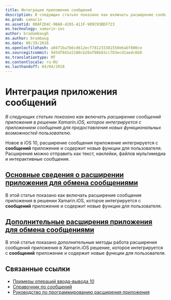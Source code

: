 ```yaml
---
title: Интеграция приложения сообщений
description: В следующих статьях показано как включать расширение сообщений приложения в решении Xamarin.iOS, которое интегрируется с приложением сообщения для предоставления новых функциональных возможностей пользователю.
ms.prod: xamarin
ms.assetid: 00AF2D4C-9BA8-4265-A11F-989C93BDF723
ms.technology: xamarin-ios
author: bradumbaugh
ms.author: brumbaug
ms.date: 08/29/2016
ms.openlocfilehash: a0471ba7b6cd612ecf781233381550e6abf800ce
ms.sourcegitcommit: 945df041e2180cb20af08b83cc703ecd1aedc6b0
ms.translationtype: MT
ms.contentlocale: ru-RU
ms.lasthandoff: 04/04/2018
---
```

# <a name="message-app-integration"></a>Интеграция приложения сообщений

_В следующих статьях показано как включать расширение сообщений приложения в решении Xamarin.iOS, которое интегрируется с приложением сообщения для предоставления новых функциональных возможностей пользователю._

Новое в iOS 10, расширение сообщения приложение интегрируется с **сообщений** приложение и содержит новые функции для пользователя. Расширения можно отправить как текст, наклейки, файлов мультимедиа и интерактивные сообщения.

    
## <a name="message-app-extension-basicsiosplatformmessage-app-integrationintro-to-message-app-extensionsmd"></a>[Основные сведения о расширении приложения для обмена сообщениями](~/ios/platform/message-app-integration/intro-to-message-app-extensions.md)

В этой статье показано как включать расширение сообщение приложения в решении Xamarin.iOS, которое интегрируется с **сообщений** приложение и содержит новые функции для пользователя.

## <a name="advanced-message-app-extensionsiosplatformmessage-app-integrationintro-to-message-app-extensionsmd"></a>[Дополнительные расширения приложения для обмена сообщениями](~/ios/platform/message-app-integration/intro-to-message-app-extensions.md)

В этой статье показано дополнительные методы работа расширения сообщений приложения в Xamarin.iOS решение, которое интегрируется с **сообщений** приложение и содержит новые функции для пользователя.


## <a name="related-links"></a>Связанные ссылки

- [Примеры операций ввода-вывода 10](https://developer.xamarin.com/samples/ios/iOS10/)
- [Справочник по сообщений](https://developer.apple.com/reference/messages)
- [Руководство по программированию расширения приложения](https://developer.apple.com/library/prerelease/content/documentation/General/Conceptual/ExtensibilityPG/index.html#//apple_ref/doc/uid/TP40014214)

